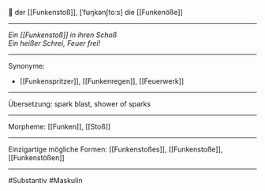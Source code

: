 🔵 der [[Funkenstoß]], [ˈfʊŋkənʃtoːs]
die [[Funkenöße]]

---

_Ein [[Funkenstoß]] in ihren Schoß_  
_Ein heißer Schrei, Feuer frei!_

---

Synonyme:

- [[Funkenspritzer]], [[Funkenregen]], [[Feuerwerk]]

---

Übersetzung: spark blast, shower of sparks

---

Morpheme:
[[Funken]], [[Stoß]]

---

Einzigartige mögliche Formen: [[Funkenstoßes]], [[Funkenstoße]], [[Funkenstößen]]

---

#Substantiv #Maskulin
